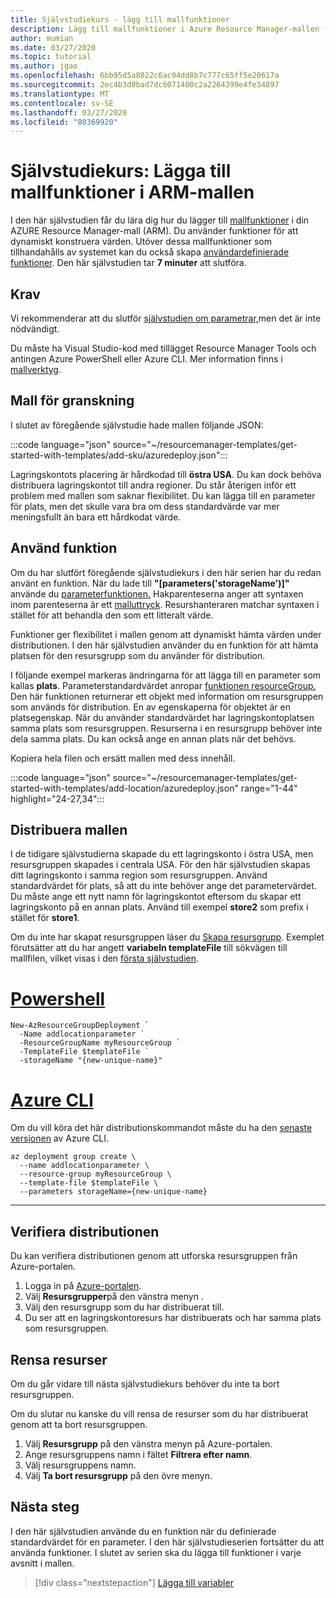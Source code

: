 ```yaml
---
title: Självstudiekurs - lägg till mallfunktioner
description: Lägg till mallfunktioner i Azure Resource Manager-mallen för att konstruera värden.
author: mumian
ms.date: 03/27/2020
ms.topic: tutorial
ms.author: jgao
ms.openlocfilehash: 6bb95d5a8022c6ac94dd8b7c777c65ff5e20617a
ms.sourcegitcommit: 2ec4b3d0bad7dc0071400c2a2264399e4fe34897
ms.translationtype: MT
ms.contentlocale: sv-SE
ms.lasthandoff: 03/27/2020
ms.locfileid: "80369920"
---
```

# <a name="tutorial-add-template-functions-to-your-arm-template"></a>Självstudiekurs: Lägga till mallfunktioner i ARM-mallen

I den här självstudien får du lära dig hur du lägger till [mallfunktioner](template-functions.md) i din AZURE Resource Manager-mall (ARM). Du använder funktioner för att dynamiskt konstruera värden. Utöver dessa mallfunktioner som tillhandahålls av systemet kan du också skapa [användardefinierade funktioner](./template-user-defined-functions.md). Den här självstudien tar **7 minuter** att slutföra.

## <a name="prerequisites"></a>Krav

Vi rekommenderar att du slutför [självstudien om parametrar,](template-tutorial-add-parameters.md)men det är inte nödvändigt.

Du måste ha Visual Studio-kod med tillägget Resource Manager Tools och antingen Azure PowerShell eller Azure CLI. Mer information finns i [mallverktyg](template-tutorial-create-first-template.md#get-tools).

## <a name="review-template"></a>Mall för granskning

I slutet av föregående självstudie hade mallen följande JSON:

:::code language="json" source="~/resourcemanager-templates/get-started-with-templates/add-sku/azuredeploy.json":::

Lagringskontots placering är hårdkodad till **östra USA**. Du kan dock behöva distribuera lagringskontot till andra regioner. Du står återigen inför ett problem med mallen som saknar flexibilitet. Du kan lägga till en parameter för plats, men det skulle vara bra om dess standardvärde var mer meningsfullt än bara ett hårdkodat värde.

## <a name="use-function"></a>Använd funktion

Om du har slutfört föregående självstudiekurs i den här serien har du redan använt en funktion. När du lade till **"[parameters('storageName')]"** använde du [parameterfunktionen.](template-functions-deployment.md#parameters) Hakparenteserna anger att syntaxen inom parenteserna är ett [malluttryck](template-expressions.md). Resurshanteraren matchar syntaxen i stället för att behandla den som ett litteralt värde.

Funktioner ger flexibilitet i mallen genom att dynamiskt hämta värden under distributionen. I den här självstudien använder du en funktion för att hämta platsen för den resursgrupp som du använder för distribution.

I följande exempel markeras ändringarna för att lägga till en parameter som kallas **plats**.  Parameterstandardvärdet anropar [funktionen resourceGroup.](template-functions-resource.md#resourcegroup) Den här funktionen returnerar ett objekt med information om resursgruppen som används för distribution. En av egenskaperna för objektet är en platsegenskap. När du använder standardvärdet har lagringskontoplatsen samma plats som resursgruppen. Resurserna i en resursgrupp behöver inte dela samma plats. Du kan också ange en annan plats när det behövs.

Kopiera hela filen och ersätt mallen med dess innehåll.

:::code language="json" source="~/resourcemanager-templates/get-started-with-templates/add-location/azuredeploy.json" range="1-44" highlight="24-27,34":::

## <a name="deploy-template"></a>Distribuera mallen

I de tidigare självstudierna skapade du ett lagringskonto i östra USA, men resursgruppen skapades i centrala USA. För den här självstudien skapas ditt lagringskonto i samma region som resursgruppen. Använd standardvärdet för plats, så att du inte behöver ange det parametervärdet. Du måste ange ett nytt namn för lagringskontot eftersom du skapar ett lagringskonto på en annan plats. Använd till exempel **store2** som prefix i stället för **store1**.

Om du inte har skapat resursgruppen läser du [Skapa resursgrupp](template-tutorial-create-first-template.md#create-resource-group). Exemplet förutsätter att du har angett **variabeln templateFile** till sökvägen till mallfilen, vilket visas i den [första självstudien](template-tutorial-create-first-template.md#deploy-template).

# <a name="powershell"></a>[Powershell](#tab/azure-powershell)

```azurepowershell
New-AzResourceGroupDeployment `
  -Name addlocationparameter `
  -ResourceGroupName myResourceGroup `
  -TemplateFile $templateFile `
  -storageName "{new-unique-name}"
```

# <a name="azure-cli"></a>[Azure CLI](#tab/azure-cli)

Om du vill köra det här distributionskommandot måste du ha den [senaste versionen](/cli/azure/install-azure-cli) av Azure CLI.

```azurecli
az deployment group create \
  --name addlocationparameter \
  --resource-group myResourceGroup \
  --template-file $templateFile \
  --parameters storageName={new-unique-name}
```

---

## <a name="verify-deployment"></a>Verifiera distributionen

Du kan verifiera distributionen genom att utforska resursgruppen från Azure-portalen.

1. Logga in på [Azure-portalen](https://portal.azure.com).
1. Välj **Resursgrupper**på den vänstra menyn .
1. Välj den resursgrupp som du har distribuerat till.
1. Du ser att en lagringskontoresurs har distribuerats och har samma plats som resursgruppen.

## <a name="clean-up-resources"></a>Rensa resurser

Om du går vidare till nästa självstudiekurs behöver du inte ta bort resursgruppen.

Om du slutar nu kanske du vill rensa de resurser som du har distribuerat genom att ta bort resursgruppen.

1. Välj **Resursgrupp** på den vänstra menyn på Azure-portalen.
2. Ange resursgruppens namn i fältet **Filtrera efter namn**.
3. Välj resursgruppens namn.
4. Välj **Ta bort resursgrupp** på den övre menyn.

## <a name="next-steps"></a>Nästa steg

I den här självstudien använde du en funktion när du definierade standardvärdet för en parameter. I den här självstudieserien fortsätter du att använda funktioner. I slutet av serien ska du lägga till funktioner i varje avsnitt i mallen.

> [!div class="nextstepaction"]
> [Lägga till variabler](template-tutorial-add-variables.md)
